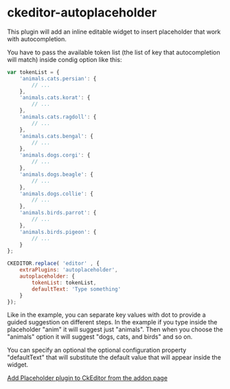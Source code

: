 # ckeditor-autoplaceholder

This plugin will add an inline editable widget to insert placeholder that work with autocompletion.

You have to pass the available token list (the list of key that autocompletion will match) inside condig option like this:

```javascript
var tokenList = {
    'animals.cats.persian': {
        // ...
    },
    'animals.cats.korat': {
        // ...
    },
    'animals.cats.ragdoll': {
        // ...
    },
    'animals.cats.bengal': {
        // ...
    },
    'animals.dogs.corgi': {
        // ...
    },
    'animals.dogs.beagle': {
        // ...
    },
    'animals.dogs.collie': {
        // ...
    },
    'animals.birds.parrot': {
        // ...
    },
    'animals.birds.pigeon': {
        // ...
    }
};

CKEDITOR.replace( 'editor' , {
    extraPlugins: 'autoplaceholder',
    autoplaceholder: {
        tokenList: tokenList,
        defaultText: 'Type something'
    }
});

```

Like in the example, you can separate key values with dot to provide a guided suggestion on different steps.
In the example if you type inside the placeholder "anim" it will suggest just "animals". Then when you choose the "animals" option it will suggest "dogs, cats, and birds" and so on.

You can specify an optional the optional configuration property "defaultText" that will substitute the default value that will appear inside the widget.

[Add Placeholder plugin to CkEditor from the addon page](https://ckeditor.com/cke4/addon/autoplaceholder)

